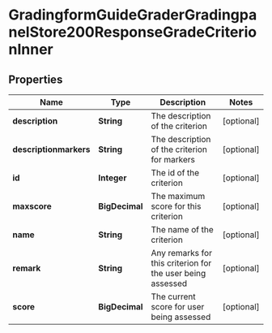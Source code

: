 

# GradingformGuideGraderGradingpanelStore200ResponseGradeCriterionInner


## Properties

| Name | Type | Description | Notes |
|------------ | ------------- | ------------- | -------------|
|**description** | **String** | The description of the criterion |  [optional] |
|**descriptionmarkers** | **String** | The description of the criterion for markers |  [optional] |
|**id** | **Integer** | The id of the criterion |  [optional] |
|**maxscore** | **BigDecimal** | The maximum score for this criterion |  [optional] |
|**name** | **String** | The name of the criterion |  [optional] |
|**remark** | **String** | Any remarks for this criterion for the user being assessed |  [optional] |
|**score** | **BigDecimal** | The current score for user being assessed |  [optional] |



